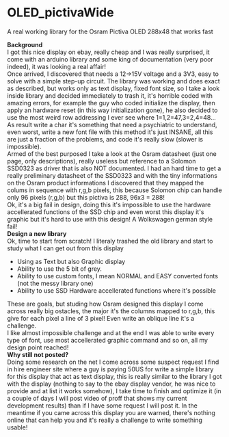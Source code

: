 # OLED_pictivaWide
A real working library for the Osram Pictiva OLED 288x48 that works fast<br>

<b>Background</b><br>
I got this nice display on ebay, really cheap and I was really surprised, it come with an arduino library and some king of documentation (very poor indeed), it was looking a real affair!<br>
Once arrived, I discovered that needs a 12->15V voltage and a 3V3, easy to solve with a simple step-up circuit. The library was working and does exact as described, but works only as text display, fixed font size, so I take a look inside library and decided immediately to trash it, it's horrible coded with amazing errors, for example the guy who coded initialize the display, then apply an hardware reset (in this way initialization gone), he also decided to use the most weird row addressing I ever see where 1=1,2=47,3=2,4=48... As result write a char it's something that need a psychiatric to understand, even worst, write a new font file with this method it's just INSANE, all this are just a fraction of the problems, and code it's really slow (slower is impossible).<br>
Armed of the best purposed I take a look at the Osram datasheet (just one page, only descriptions), really useless but reference to a Solomon SSD0323 as driver that is also NOT documented. I had an hard time to get a really preliminary datasheet of the SSD0323 and with the tiny informations on the Osram product informations I discovered that they mapped the colums in sequence with r,g,b pixels, this because Solomon chip can handle only 96 pixels (r,g,b) but this pictiva is 288, 96x3 = 288!<br>
Ok, it's a big fail in design, doing this it's impossible to use the hardware accellerated functions of the SSD chip and even worst this display it's graphic but it's hard to use with this design! A Wolkswagen german style fail!<br>
<b>Design a new library</b><br>
Ok, time to start from scratch! I literaly trashed the old library and start to study what I can get out from this display<br>
 - Using as Text but also Graphic display
 - Ability to use the 5 bit of grey.
 - Ability to use custom fonts, I mean NORMAL and EASY converted fonts (not the messy library one)
 - Ability to use SSD Hardware accellerated functions where it's possible

These are goals, but studing how Osram designed this display I come across really big ostacles, the major it's the columns mapped to r,g,b, this give for each pixel a line of 3 pixel! Even write an oblique line it's a challenge.<br>
I like almost impossible challenge and at the end I was able to write every type of font, use most accellerated graphic command and so on, all my design point reached!<br>
<b>Why still not posted?</b><br>
Doing some research on the net I come across some suspect request I find in hire engineer site where a guy is paying 50US for write a simple library for this display that act as text display, this is really similar to the library I got with the display (nothing to say to the ebay display vendor, he was nice to provide and at list it works somehow), I take time to finish and optimize it (in a couple of days I will post video of proff that shows my current development results) than if I have some request I will post it. In the meantime if you came across this display you are warned, there's nothing online that can help you and it's really a challenge to write something usable!
